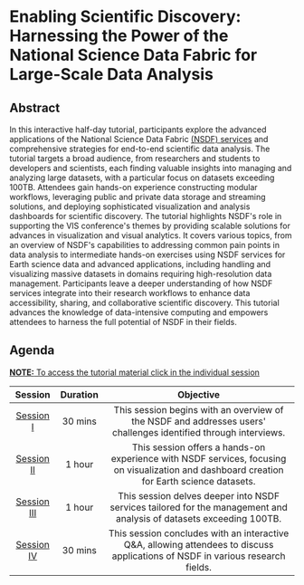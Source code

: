 # Enabling Scientific Discovery: Harnessing the Power of the National Science Data Fabric for Large-Scale Data Analysis

## Abstract

In this interactive half-day tutorial, participants explore the advanced applications of the National Science Data Fabric [(NSDF) services](https://nationalsciencedatafabric.org/) and comprehensive strategies for end-to-end scientific data analysis. The tutorial targets a broad audience, from researchers and students to developers and scientists, each finding valuable insights into managing and analyzing large datasets, with a particular focus on datasets exceeding 100TB. 
Attendees gain hands-on experience constructing modular workflows, leveraging public and private data storage and streaming solutions, and deploying sophisticated visualization and analysis dashboards for scientific
discovery. 
The tutorial highlights NSDF's role in supporting the VIS conference's themes by providing scalable solutions for advances in visualization and visual analytics. It covers various topics, from an overview of NSDF's capabilities to addressing common pain points in data analysis to intermediate hands-on exercises using NSDF services for Earth science data and advanced applications, including handling and visualizing massive datasets in domains requiring high-resolution data management.
Participants leave a deeper understanding of how NSDF services integrate into their research workflows to enhance data accessibility, sharing, and collaborative scientific discovery. This tutorial advances the knowledge of data-intensive computing and empowers attendees to harness the full potential of NSDF in their fields.

## Agenda

<ins>**NOTE:** To access the tutorial material click in the individual session</ins>

| **Session** | **Duration** |                                                               **Objective**                                                                |
| :----------: | :----------: | :----------------------------------------------------------------------------------------------------------------------------------------: |
|      <a href="https://github.com/TauferLab/ACM_Summer_School_2024/blob/main/hands-on/session%20II/README.md" target="_blank">Session I</a>      |   30 mins    |              This session begins with an overview of the NSDF and addresses users' challenges identified through interviews.               |
|     <a href="https://github.com/TauferLab/ACM_Summer_School_2024/blob/main/hands-on/session%20II/README.md" target="_blank">Session II</a>      |    1 hour    | This session offers a hands-on experience with NSDF services, focusing on visualization and dashboard creation for Earth science datasets. |
|     <a href="https://github.com/TauferLab/ACM_Summer_School_2024/blob/main/hands-on/session%20III/README.md" target="_blank">Session III</a>     |    1 hour    |            This session delves deeper into NSDF services tailored for the management and analysis of datasets exceeding 100TB.             |
|     <a href="https://github.com/TauferLab/ACM_Summer_School_2024/blob/main/hands-on/session%20III/README.md" target="_blank">Session IV</a>      |   30 mins    |       This session concludes with an interactive Q&A, allowing attendees to discuss applications of NSDF in various research fields.       |



